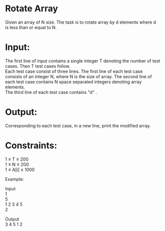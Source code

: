 # Rotate Array

Given an array of N size. The task is to rotate array by d elements where d is less than or equal to N.

# Input:

The first line of input contains a single integer T denoting the number of test cases. Then T test cases follow.    
Each test case consist of three lines. The first line of each test case consists of an integer N, where N is the size of array.
The second line of each test case contains N space separated integers denoting array elements.    
The third line of each test case contains "d" .

# Output:

Corresponding to each test case, in a new line, print the modified array.

# Constraints:              
1 ≤ T ≤ 200         
1 ≤ N ≤ 200           
1 ≤ A[i] ≤ 1000                                     
                                    
Example:          

Input         
1           
5       
1 2 3 4 5       
2       

Output        
3 4 5 1 2
